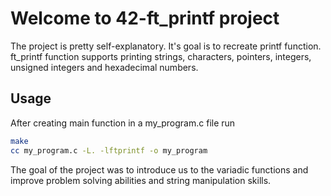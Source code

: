 # Welcome to 42-ft_printf project

The project is pretty self-explanatory. It's goal is to recreate printf function. ft_printf function supports printing strings, characters, pointers, integers, unsigned integers and hexadecimal numbers.

## Usage
After creating main function in a my_program.c file run

```bash
make
cc my_program.c -L. -lftprintf -o my_program
```

The goal of the project was to introduce us to the variadic functions and improve problem solving abilities and string manipulation skills. 
